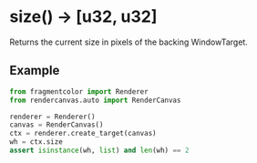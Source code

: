 # size() -> [u32, u32]

Returns the current size in pixels of the backing WindowTarget.

## Example

```python
from fragmentcolor import Renderer
from rendercanvas.auto import RenderCanvas

renderer = Renderer()
canvas = RenderCanvas()
ctx = renderer.create_target(canvas)
wh = ctx.size
assert isinstance(wh, list) and len(wh) == 2
```
